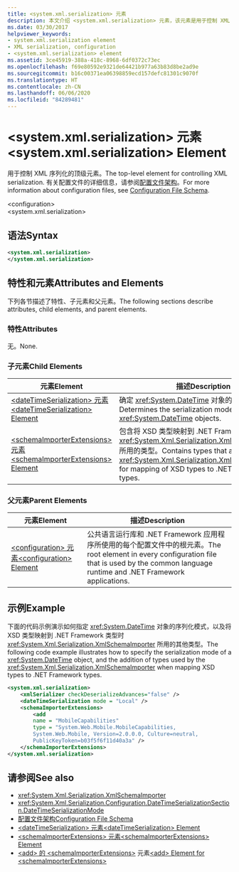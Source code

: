 ```yaml
---
title: <system.xml.serialization> 元素
description: 本文介绍 <system.xml.serialization> 元素，该元素是用于控制 XML 序列化的顶级元素。
ms.date: 03/30/2017
helpviewer_keywords:
- system.xml.serialization element
- XML serialization, configuration
- <system.xml.serialization> element
ms.assetid: 3ce45919-388a-418c-8968-6df0372c73ec
ms.openlocfilehash: f69e80592e9321de64421b977a63b83d8be2ad9e
ms.sourcegitcommit: b16c00371ea06398859ecd157defc81301c9070f
ms.translationtype: HT
ms.contentlocale: zh-CN
ms.lasthandoff: 06/06/2020
ms.locfileid: "84289481"
---
```

# <a name="systemxmlserialization-element"></a><span data-ttu-id="98958-103">\<system.xml.serialization> 元素</span><span class="sxs-lookup"><span data-stu-id="98958-103">\<system.xml.serialization> Element</span></span>

<span data-ttu-id="98958-104">用于控制 XML 序列化的顶级元素。</span><span class="sxs-lookup"><span data-stu-id="98958-104">The top-level element for controlling XML serialization.</span></span> <span data-ttu-id="98958-105">有关配置文件的详细信息，请参阅[配置文件架构](../../framework/configure-apps/file-schema/index.md)。</span><span class="sxs-lookup"><span data-stu-id="98958-105">For more information about configuration files, see [Configuration File Schema](../../framework/configure-apps/file-schema/index.md).</span></span>

\<configuration>\
\<system.xml.serialization>

## <a name="syntax"></a><span data-ttu-id="98958-106">语法</span><span class="sxs-lookup"><span data-stu-id="98958-106">Syntax</span></span>

```xml
<system.xml.serialization>
</system.xml.serialization>
```

## <a name="attributes-and-elements"></a><span data-ttu-id="98958-107">特性和元素</span><span class="sxs-lookup"><span data-stu-id="98958-107">Attributes and Elements</span></span>

<span data-ttu-id="98958-108">下列各节描述了特性、子元素和父元素。</span><span class="sxs-lookup"><span data-stu-id="98958-108">The following sections describe attributes, child elements, and parent elements.</span></span>

### <a name="attributes"></a><span data-ttu-id="98958-109">特性</span><span class="sxs-lookup"><span data-stu-id="98958-109">Attributes</span></span>

<span data-ttu-id="98958-110">无。</span><span class="sxs-lookup"><span data-stu-id="98958-110">None.</span></span>

### <a name="child-elements"></a><span data-ttu-id="98958-111">子元素</span><span class="sxs-lookup"><span data-stu-id="98958-111">Child Elements</span></span>

|<span data-ttu-id="98958-112">元素</span><span class="sxs-lookup"><span data-stu-id="98958-112">Element</span></span>|<span data-ttu-id="98958-113">描述</span><span class="sxs-lookup"><span data-stu-id="98958-113">Description</span></span>|
|-------------|-----------------|
|[<span data-ttu-id="98958-114">\<dateTimeSerialization> 元素</span><span class="sxs-lookup"><span data-stu-id="98958-114">\<dateTimeSerialization> Element</span></span>](datetimeserialization-element.md)|<span data-ttu-id="98958-115">确定 <xref:System.DateTime> 对象的序列化模式。</span><span class="sxs-lookup"><span data-stu-id="98958-115">Determines the serialization mode of <xref:System.DateTime> objects.</span></span>|
|[<span data-ttu-id="98958-116">\<schemaImporterExtensions> 元素</span><span class="sxs-lookup"><span data-stu-id="98958-116">\<schemaImporterExtensions> Element</span></span>](schemaimporterextensions-element.md)|<span data-ttu-id="98958-117">包含将 XSD 类型映射到 .NET Framework 类型时 <xref:System.Xml.Serialization.XmlSchemaImporter> 所用的类型。</span><span class="sxs-lookup"><span data-stu-id="98958-117">Contains types that are used by the <xref:System.Xml.Serialization.XmlSchemaImporter> for mapping of XSD types to .NET Framework types.</span></span>|

### <a name="parent-elements"></a><span data-ttu-id="98958-118">父元素</span><span class="sxs-lookup"><span data-stu-id="98958-118">Parent Elements</span></span>

|<span data-ttu-id="98958-119">元素</span><span class="sxs-lookup"><span data-stu-id="98958-119">Element</span></span>|<span data-ttu-id="98958-120">描述</span><span class="sxs-lookup"><span data-stu-id="98958-120">Description</span></span>|
|-------------|-----------------|
|[<span data-ttu-id="98958-121">\<configuration> 元素</span><span class="sxs-lookup"><span data-stu-id="98958-121">\<configuration> Element</span></span>](../../framework/configure-apps/file-schema/configuration-element.md)|<span data-ttu-id="98958-122">公共语言运行库和 .NET Framework 应用程序所使用的每个配置文件中的根元素。</span><span class="sxs-lookup"><span data-stu-id="98958-122">The root element in every configuration file that is used by the common language runtime and .NET Framework applications.</span></span>|

## <a name="example"></a><span data-ttu-id="98958-123">示例</span><span class="sxs-lookup"><span data-stu-id="98958-123">Example</span></span>

<span data-ttu-id="98958-124">下面的代码示例演示如何指定 <xref:System.DateTime> 对象的序列化模式，以及将 XSD 类型映射到 .NET Framework 类型时 <xref:System.Xml.Serialization.XmlSchemaImporter> 所用的其他类型。</span><span class="sxs-lookup"><span data-stu-id="98958-124">The following code example illustrates how to specify the serialization mode of a <xref:System.DateTime> object, and the addition of types used by the <xref:System.Xml.Serialization.XmlSchemaImporter> when mapping XSD types to .NET Framework types.</span></span>

```xml
<system.xml.serialization>
    <xmlSerializer checkDeserializeAdvances="false" />
    <dateTimeSerialization mode = "Local" />
    <schemaImporterExtensions>
        <add
        name = "MobileCapabilities"
        type = "System.Web.Mobile.MobileCapabilities,
        System.Web.Mobile, Version=2.0.0.0, Culture=neutral,
        PublicKeyToken=b03f5f6f11d40a3a" />
    </schemaImporterExtensions>
</system.xml.serialization>
```

## <a name="see-also"></a><span data-ttu-id="98958-125">请参阅</span><span class="sxs-lookup"><span data-stu-id="98958-125">See also</span></span>

- <xref:System.Xml.Serialization.XmlSchemaImporter>
- <xref:System.Xml.Serialization.Configuration.DateTimeSerializationSection.DateTimeSerializationMode>
- [<span data-ttu-id="98958-126">配置文件架构</span><span class="sxs-lookup"><span data-stu-id="98958-126">Configuration File Schema</span></span>](../../framework/configure-apps/file-schema/index.md)
- [<span data-ttu-id="98958-127">\<dateTimeSerialization> 元素</span><span class="sxs-lookup"><span data-stu-id="98958-127">\<dateTimeSerialization> Element</span></span>](datetimeserialization-element.md)
- [<span data-ttu-id="98958-128">\<schemaImporterExtensions> 元素</span><span class="sxs-lookup"><span data-stu-id="98958-128">\<schemaImporterExtensions> Element</span></span>](schemaimporterextensions-element.md)
- <span data-ttu-id="98958-129">[\<add> 的 \<schemaImporterExtensions>](add-element-for-schemaimporterextensions.md) 元素</span><span class="sxs-lookup"><span data-stu-id="98958-129">[\<add> Element for \<schemaImporterExtensions>](add-element-for-schemaimporterextensions.md)</span></span>
